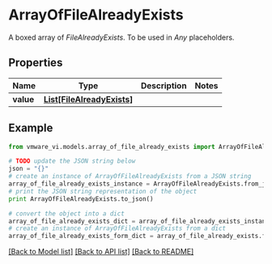 # ArrayOfFileAlreadyExists

A boxed array of *FileAlreadyExists*. To be used in *Any* placeholders. 

## Properties
Name | Type | Description | Notes
------------ | ------------- | ------------- | -------------
**value** | [**List[FileAlreadyExists]**](FileAlreadyExists.md) |  | 

## Example

```python
from vmware_vi.models.array_of_file_already_exists import ArrayOfFileAlreadyExists

# TODO update the JSON string below
json = "{}"
# create an instance of ArrayOfFileAlreadyExists from a JSON string
array_of_file_already_exists_instance = ArrayOfFileAlreadyExists.from_json(json)
# print the JSON string representation of the object
print ArrayOfFileAlreadyExists.to_json()

# convert the object into a dict
array_of_file_already_exists_dict = array_of_file_already_exists_instance.to_dict()
# create an instance of ArrayOfFileAlreadyExists from a dict
array_of_file_already_exists_form_dict = array_of_file_already_exists.from_dict(array_of_file_already_exists_dict)
```
[[Back to Model list]](../README.md#documentation-for-models) [[Back to API list]](../README.md#documentation-for-api-endpoints) [[Back to README]](../README.md)


